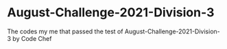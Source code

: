 # August-Challenge-2021-Division-3
The codes my me that passed the test of August-Challenge-2021-Division-3 by Code Chef
